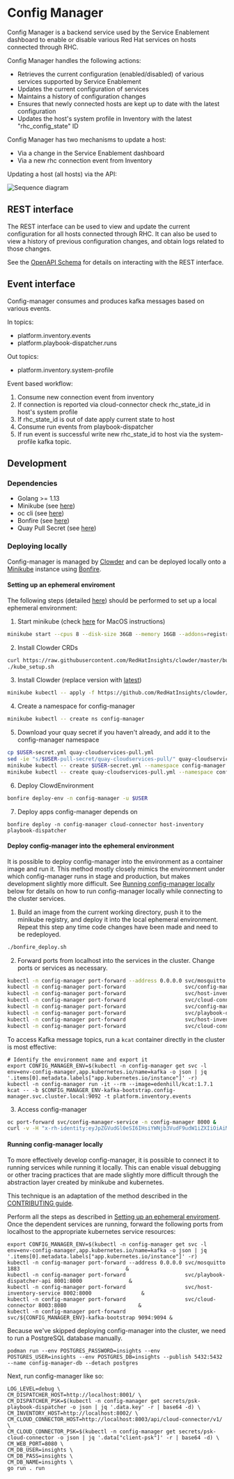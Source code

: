 # Config Manager

Config Manager is a backend service used by the Service Enablement dashboard to enable or disable various Red Hat services on hosts connected through RHC.

Config Manager handles the following actions:

- Retrieves the current configuration (enabled/disabled) of various services supported by Service Enablement 
- Updates the current configuration of services
- Maintains a history of configuration changes
- Ensures that newly connected hosts are kept up to date with the latest configuration
- Updates the host's system profile in Inventory with the latest "rhc_config_state" ID

Config Manager has two mechanisms to update a host:

- Via a change in the Service Enablement dashboard
- Via a new rhc connection event from Inventory

Updating a host (all hosts) via the API:

![Sequence diagram](./docs/config_manager_api.svg)

## REST interface

The REST interface can be used to view and update the current configuration for all hosts connected through RHC. It can also be used to view a history of previous configuration changes, and obtain logs related to those changes. 

See the [OpenAPI Schema](./schema/api.spec.yaml) for details on interacting with the REST interface.

## Event interface

Config-manager consumes and produces kafka messages based on various events.

In topics:
- platform.inventory.events
- platform.playbook-dispatcher.runs

Out topics:
- platform.inventory.system-profile

Event based workflow:
1. Consume new connection event from inventory
2. If connection is reported via cloud-connector check rhc_state_id in host's system profile
3. If rhc_state_id is out of date apply current state to host
4. Consume run events from playbook-dispatcher
5. If run event is successful write new rhc_state_id to host via the system-profile kafka topic.

## Development

### Dependencies

- Golang >= 1.13
- Minikube (see [here](https://consoledot.pages.redhat.com/docs/dev/getting-started/local/environment.html#_install_minikube))
- oc cli (see [here](https://docs.openshift.com/container-platform/4.2/cli_reference/openshift_cli/getting-started-cli.html#cli-installing-cli_cli-developer-commands))
- Bonfire (see [here](https://github.com/RedHatInsights/bonfire#installation))
- Quay Pull Secret (see [here](https://consoledot.pages.redhat.com/docs/dev/getting-started/local/environment.html#_get_your_quay_pull_secret))

### Deploying locally

Config-manager is managed by [Clowder](https://github.com/RedHatInsights/clowder) and can be deployed locally onto a [Minikube](https://minikube.sigs.k8s.io/docs/start/) instance using [Bonfire](https://github.com/RedHatInsights/bonfire).

#### Setting up an ephemeral enviroment

The following steps (detailed
[here](https://consoledot.pages.redhat.com/docs/dev/getting-started/local/environment.html))
should be performed to set up a local ephemeral environment:

1. Start minikube (check [here](https://github.com/RedHatInsights/clowder/blob/master/docs/macos.md) for MacOS instructions)
```sh
minikube start --cpus 8 --disk-size 36GB --memory 16GB --addons=registry --driver=kvm2
```

2. Install Clowder CRDs
```sh
curl https://raw.githubusercontent.com/RedHatInsights/clowder/master/build/kube_setup.sh -o kube_setup.sh && chmod +x kube_setup.sh
./kube_setup.sh
```

3. Install Clowder (replace version with [latest](https://github.com/RedHatInsights/clowder/releases/latest))
```sh
minikube kubectl -- apply -f https://github.com/RedHatInsights/clowder/releases/download/0.15.0/clowder-manifest-0.15.0.yaml --validate=false
```

4. Create a namespace for config-manager
```sh
minikube kubectl -- create ns config-manager
```

5. Download your quay secret if you haven't already, and add it to the
   config-manager namespace
```sh
cp $USER-secret.yml quay-cloudservices-pull.yml
sed -ie "s/$USER-pull-secret/quay-cloudservices-pull/" quay-cloudservices-pull.yml
minikube kubectl -- create $USER-secret.yml --namespace config-manager
minikube kubectl -- create quay-cloudservices-pull.yml --namespace config-manager
```

6. Deploy ClowdEnvironment
```sh
bonfire deploy-env -n config-manager -u $USER
```

7. Deploy apps config-manager depends on
```
bonfire deploy -n config-manager cloud-connector host-inventory playbook-dispatcher
```

#### Deploy config-manager into the ephemeral environment

It is possible to deploy config-manager into the environment as a container
image and run it. This method mostly closely mimics the environment under which
config-manager runs in stage and production, but makes development slightly more
difficult. See [Running config-manager locally](#Running-config-manager-locally)
below for details on how to run config-manager locally while connecting to the
cluster services.

1. Build an image from the current working directory, push it to the minikube
   registry, and deploy it into the local ephemeral environment. Repeat this
   step any time code changes have been made and need to be redeployed.
```sh
./bonfire_deploy.sh
```

2. Forward ports from localhost into the services in the cluster. Change ports
   or services as necessary.
```sh
kubectl -n config-manager port-forward --address 0.0.0.0 svc/mosquitto 1883
kubectl -n config-manager port-forward                   svc/config-manager-db 5432:5432
kubectl -n config-manager port-forward                   svc/host-inventory-db 5433:5432
kubectl -n config-manager port-forward                   svc/cloud-connector-db 5434:5432
kubectl -n config-manager port-forward                   svc/config-manager-service 8000:8000
kubectl -n config-manager port-forward                   svc/playbook-dispatcher-api 8001:8000
kubectl -n config-manager port-forward                   svc/host-inventory-service 8002:8000
kubectl -n config-manager port-forward                   svc/cloud-connector 8003:8080
```

To access Kafka message topics, run a `kcat` container directly in the cluster
is most effective:

```
# Identify the environment name and export it
export CONFIG_MANAGER_ENV=$(kubectl -n config-manager get svc -l env=env-config-manager,app.kubernetes.io/name=kafka -o json | jq '.items[0].metadata.labels["app.kubernetes.io/instance"]' -r)
kubectl -n config-manager run -it --rm --image=edenhill/kcat:1.7.1 kcat -- -b $CONFIG_MANAGER_ENV-kafka-bootstrap.config-manager.svc.cluster.local:9092 -t platform.inventory.events
```

3. Access config-manager
```sh
oc port-forward svc/config-manager-service -n config-manager 8000 &
curl -v -H "x-rh-identity:eyJpZGVudGl0eSI6IHsiYWNjb3VudF9udW1iZXIiOiAiMDAwMDAwMSIsICJpbnRlcm5hbCI6IHsib3JnX2lkIjogIjAwMDAwMSJ9fX0=" http://localhost:8000/api/config-manager/v1/states/current
```

#### Running config-manager locally

To more effectively develop config-manager, it is possible to connect it to
running services while running it locally. This can enable visual debugging or
other tracing practices that are made slightly more difficult through the
abstraction layer created by minikube and kubernetes.

This technique is an adaptation of the method described in the [CONTRIBUTING
guide](CONTRIBUTING.md).

Perform all the steps as described in [Setting up an ephemeral enviroment]().
Once the dependent services are running, forward the following ports from
localhost to the appropriate kubernetes service resources:

```
export CONFIG_MANAGER_ENV=$(kubectl -n config-manager get svc -l env=env-config-manager,app.kubernetes.io/name=kafka -o json | jq '.items[0].metadata.labels["app.kubernetes.io/instance"]' -r)
kubectl -n config-manager port-forward --address 0.0.0.0 svc/mosquitto 1883                                  &
kubectl -n config-manager port-forward                   svc/playbook-dispatcher-api 8001:8000               &
kubectl -n config-manager port-forward                   svc/host-inventory-service 8002:8000                &
kubectl -n config-manager port-forward                   svc/cloud-connector 8003:8080                       &
kubectl -n config-manager port-forward                   svc/${CONFIG_MANAGER_ENV}-kafka-bootstrap 9094:9094 &
```

Because we've skipped deploying config-manager into the cluster, we need to run
a PostgreSQL database manually.

```
podman run --env POSTGRES_PASSWORD=insights --env POSTGRES_USER=insights --env POSTGRES_DB=insights --publish 5432:5432 --name config-manager-db --detach postgres
```

Next, run config-manager like so:

```
LOG_LEVEL=debug \
CM_DISPATCHER_HOST=http://localhost:8001/ \
CM_DISPATCHER_PSK=$(kubectl -n config-manager get secrets/psk-playbook-dispatcher -o json | jq '.data.key' -r | base64 -d) \
CM_INVENTORY_HOST=http://localhost:8002/ \
CM_CLOUD_CONNECTOR_HOST=http://localhost:8003/api/cloud-connector/v1/ \
CM_CLOUD_CONNECTOR_PSK=$(kubectl -n config-manager get secrets/psk-cloud-connector -o json | jq '.data["client-psk"]' -r | base64 -d) \
CM_WEB_PORT=8080 \
CM_DB_USER=insights \
CM_DB_PASS=insights \
CM_DB_NAME=insights \
go run . run
```
